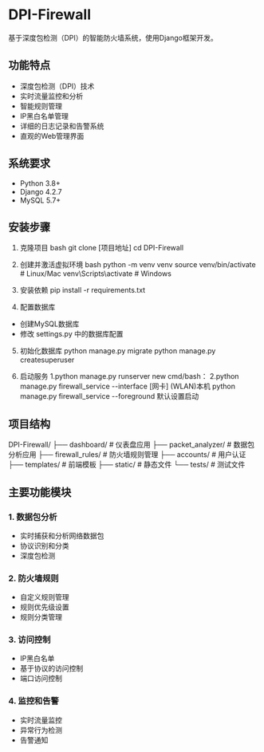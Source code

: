 # DPI-Firewall
基于深度包检测（DPI）的智能防火墙系统，使用Django框架开发。
## 功能特点
- 深度包检测（DPI）技术
- 实时流量监控和分析
- 智能规则管理
- IP黑白名单管理
- 详细的日志记录和告警系统
- 直观的Web管理界面
## 系统要求
- Python 3.8+
- Django 4.2.7
- MySQL 5.7+

## 安装步骤
1. 克隆项目
bash
git clone [项目地址]
cd DPI-Firewall

2. 创建并激活虚拟环境
bash
python -m venv venv
source venv/bin/activate  # Linux/Mac
venv\Scripts\activate     # Windows

3. 安装依赖
pip install -r requirements.txt

4. 配置数据库
- 创建MySQL数据库
- 修改 settings.py 中的数据库配置

5. 初始化数据库
python manage.py migrate
python manage.py createsuperuser

6. 启动服务
1.python manage.py runserver
new cmd/bash：
2.python manage.py firewall_service --interface [网卡]   (WLAN)本机
python manage.py firewall_service --foreground  默认设置启动
## 项目结构
DPI-Firewall/
├── dashboard/          # 仪表盘应用
├── packet_analyzer/    # 数据包分析应用
├── firewall_rules/     # 防火墙规则管理
├── accounts/          # 用户认证
├── templates/         # 前端模板
├── static/           # 静态文件
└── tests/            # 测试文件


## 主要功能模块
### 1. 数据包分析
- 实时捕获和分析网络数据包
- 协议识别和分类
- 深度包检测

### 2. 防火墙规则
- 自定义规则管理
- 规则优先级设置
- 规则分类管理

### 3. 访问控制
- IP黑白名单
- 基于协议的访问控制
- 端口访问控制

### 4. 监控和告警
- 实时流量监控
- 异常行为检测
- 告警通知

